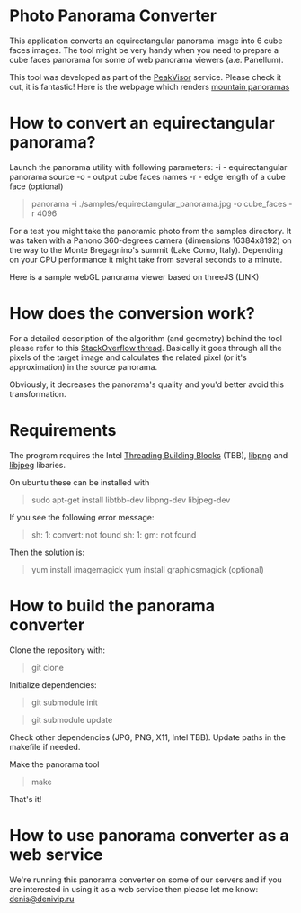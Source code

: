 # Photo Panorama Converter

This application converts an equirectangular panorama image into 6 cube faces images. The tool might be very handy when you need to prepare a cube faces panorama for some of web panorama viewers (a.e. Panellum).

This tool was developed as part of the [PeakVisor](http://peakvisor.com "PeakVisor") service. Please check it out, it is fantastic! Here is the webpage which renders [mountain panoramas](http://peakvisor.com/panorama.html "Mountain Panoramas")

# How to convert an equirectangular panorama?

Launch the panorama utility with following parameters:
-i - equirectangular panorama source
-o - output cube faces names
-r - edge length of a cube face (optional)

> panorama -i ./samples/equirectangular_panorama.jpg -o cube_faces -r 4096

For a test you might take the panoramic photo from the samples directory. It was taken with a Panono 360-degrees camera (dimensions 16384x8192) on the way to the Monte Bregagnino's summit (Lake Como, Italy). Depending on your CPU performance it might take from several seconds to a minute.

Here is a sample webGL panorama viewer based on threeJS (LINK)

# How does the conversion work?

For a detailed description of the algorithm (and geometry) behind the tool please refer to this [StackOverflow thread](http://stackoverflow.com/questions/29678510/convert-21-equirectangular-panorama-to-cube-map). Basically it goes through all the pixels of the target image and calculates the related pixel (or it's approximation) in the source panorama.

Obviously, it decreases the panorama's quality and you'd better avoid this transformation.

# Requirements

The program requires the Intel [Threading Building Blocks](https://www.threadingbuildingblocks.org/) (TBB), [libpng](http://www.libpng.org/pub/png/libpng.html) and [libjpeg](http://libjpeg.sourceforge.net/) libaries.

On ubuntu these can be installed with 
> sudo apt-get install libtbb-dev libpng-dev libjpeg-dev

If you see the following error message:
> sh: 1: convert: not found
> sh: 1: gm: not found

Then the solution is:
> yum install imagemagick
> yum install graphicsmagick (optional)

# How to build the panorama converter

Clone the repository with:
> git clone

Initialize dependencies:
> git submodule init

> git submodule update

Check other dependencies (JPG, PNG, X11, Intel TBB). Update paths in the makefile if needed.

Make the panorama tool
> make

That's it!

# How to use panorama converter as a web service

We're running this panorama converter on some of our servers and if you are interested in using it as a web service then please let me know: denis@denivip.ru
